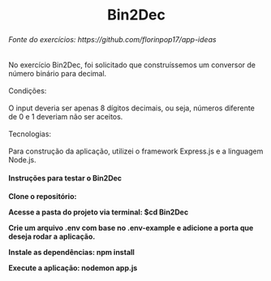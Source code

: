 

<h1 align="center">Bin2Dec</h1>

###

<h6 align="left">Fonte do exercícios: https://github.com/florinpop17/app-ideas</h6>

###

<p align="left">No exercício Bin2Dec, foi solicitado que construíssemos um conversor de número binário para decimal. <br><br>Condições: <br><br>O input deveria ser apenas 8 dígitos decimais, ou seja, números diferente de 0 e 1 deveriam não ser aceitos. <br><br>Tecnologias: <br><br>Para construção da aplicação, utilizei o framework Express.js e a linguagem Node.js.</p>

<h4 align="left"><b> Instruções para testar o Bin2Dec<b> </h4>

<p align="left"><b>Clone o repositório:<b> </p>
<p align="left"><b>Acesse a pasta do projeto via terminal:<b> $cd Bin2Dec </p>
<p align="left">Crie um arquivo .env com base no .env-example e adicione a porta que deseja rodar a aplicação.</p>
<p align="left"><b>Instale as dependências:<b> npm install</p>
<p align="left"><b>Execute a aplicação:<b> nodemon app.js</p>

###